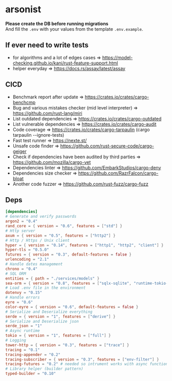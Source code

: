 # arsonist
**Please create the DB before running migrations**  
And fill the `.env` with your values from the template `.env.example`.

## If ever need to write tests
- for algorithms and a lot of edges cases => https://model-checking.github.io/kani/rust-feature-support.html
- helper everyday => https://docs.rs/assay/latest/assay

## CICD
- Benchmark report after update => https://crates.io/crates/cargo-benchcmp
- Bug and various mistakes checker (mid level interpreter) => https://github.com/rust-lang/miri
- List outdated dependencies => https://crates.io/crates/cargo-outdated
- List vulnerable dependencies => https://crates.io/crates/cargo-audit
- Code coverage => https://crates.io/crates/cargo-tarpaulin (cargo tarpaulin --ignore-tests)
- Fast test runner => https://nexte.st/
- Unsafe code finder => https://github.com/rust-secure-code/cargo-geiger
- Check if dependencies have been audited by third parties => https://github.com/mozilla/cargo-vet
- Dependencies linter => https://github.com/EmbarkStudios/cargo-deny
- Dependencies size checker => https://github.com/RazrFalcon/cargo-bloat
- Another code fuzzer => https://github.com/rust-fuzz/cargo-fuzz

## Deps
```toml
[dependencies]
# Generate and verify passwords
argon2 = "0.4"
rand_core = { version = "0.6", features = ["std"] }
# Http server
axum = { version = "0.5", features = ["http2"] }
# Http / Https / Unix client
hyper = { version = "0.14", features = ["http1", "http2", "client"] }
hyper-tls = "0.5.0"
futures = { version = "0.3", default-features = false }
urlencoding = "2.1"
# Handle dates management
chrono = "0.4"
# SQL ORM
entities = { path = "./services/models" }
sea-orm = { version = "0.8", features = ["sqlx-sqlite", "runtime-tokio-rustls", "debug-print"] }
# Load .env file in the environment
dotenvy = "0.15"
# Handle errors
eyre = "0.6"
color-eyre = { version = "0.6", default-features = false }
# Serialize and Deserialize everything
serde = { version = "1", features = ["derive"] }
# Serialize and Deserialize json
serde_json = "1"
# Async runtime
tokio = { version = "1", features = ["full"] }
# Logging
tower-http = { version = "0.3", features = ["trace"] }
tracing = "0.1"
tracing-appender = "0.2"
tracing-subscriber = { version = "0.3", features = ["env-filter"] }
tracing-futures = "0.2" # needed so intrument works with async functions.
# Library helper (builder pattern)
typed-builder = "0.10"
```